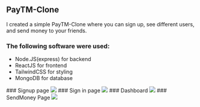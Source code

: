 ## PayTM-Clone
I created a simple PayTM-Clone where you can sign up, see different users, and send money to your friends.
### The following software were used:
<ul>
  <li>Node.JS(express) for backend</li>
  <li>ReactJS for frontend</li>
  <li>TailwindCSS for styling</li>
  <li>MongoDB for database</li>
</ul>
### Signup page


<img src="https://github.com/Ben-0728/PayTM-Clone/assets/156505137/0cec93e3-e424-474a-ac2c-42bbd1876772">
### Sign in page

<img src="https://github.com/Ben-0728/PayTM-Clone/assets/156505137/9cdc3b24-df7e-4df3-bb95-f61ff2b23ca2">
### Dashboard


<img src="https://github.com/Ben-0728/PayTM-Clone/assets/156505137/9227e107-d541-4268-96ff-e3b993ff0a04">
### SendMoney Page


<img src="https://github.com/Ben-0728/PayTM-Clone/assets/156505137/1aa04a1b-60fa-40c2-a085-c25a248ecd96">



